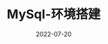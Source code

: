 ---
title: MySql-环境搭建 # 文章标题
date: 2022-07-20  # 文章修改时间
authors: Chengzihan # 作者昵称
tags: [MySql] # Tag标签
---